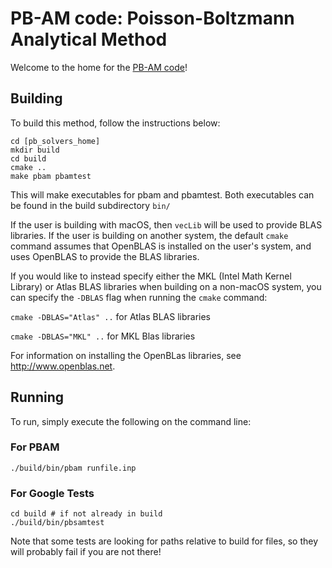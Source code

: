 PB-AM code: Poisson-Boltzmann Analytical Method
============

Welcome to the home for the [PB-AM code](https://github.com/davas301/pb_solvers)!

## Building

To build this method, follow the instructions below:

~~~
cd [pb_solvers_home]
mkdir build
cd build
cmake ..
make pbam pbamtest
~~~

This will make executables for pbam and pbamtest. 
Both executables can be found in the build subdirectory `bin/`

If the user is building with macOS, then `vecLib` will be used to provide BLAS libraries.
If the user is building on another system, the default `cmake` command assumes that OpenBLAS is installed on the user's system, and uses OpenBLAS to provide the BLAS libraries.  

If you would like to instead  specify  either the MKL (Intel Math Kernel Library) or Atlas BLAS libraries when building on a non-macOS system, you can specify the `-DBLAS` flag when running the `cmake` command:

`cmake -DBLAS="Atlas" ..` for Atlas BLAS libraries

`cmake -DBLAS="MKL" ..` for MKL Blas libraries

For information on installing the OpenBLas libraries, see http://www.openblas.net.

## Running

To run, simply execute the following on the command line:

### For PBAM

~~~
./build/bin/pbam runfile.inp
~~~


### For Google Tests

~~~
cd build # if not already in build
./build/bin/pbsamtest
~~~

Note that some tests are looking for paths relative to build for files,
so they will probably fail if you are not there!
